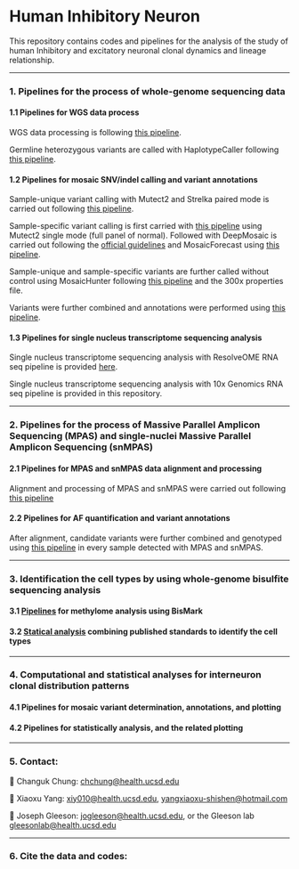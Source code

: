# Human Inhibitory Neuron
This repository contains codes and pipelines for the analysis of the study of human Inhibitory and excitatory neuronal clonal dynamics and lineage relationship.

-----------------------------------

### 1. Pipelines for the process of whole-genome sequencing data

#### 1.1 Pipelines for WGS data process

WGS data processing is following [this pipeline](https://github.com/shishenyxx/Human_Interneuron/tree/main/Pipelines/Alignment).

Germline heterozygous variants are called with HaplotypeCaller following [this pipeline](https://github.com/shishenyxx/Sperm_control_cohort_mosaicism/tree/master/Pipelines/Preprocessing/Haplocaller).

#### 1.2 Pipelines for mosaic SNV/indel calling and variant annotations

Sample-unique variant calling with Mutect2 and Strelka paired mode is carried out following [this pipeline](https://github.com/shishenyxx/Adult_brain_somatic_mosaicism/tree/master/pipelines/WGS_SNV_indel_calling_pipeline/Mutect2_PM_Strelka2).

Sample-specific variant calling is first carried with [this pipeline](https://github.com/shishenyxx/Adult_brain_somatic_mosaicism/tree/master/pipelines/WGS_SNV_indel_calling_pipeline/Mutect2_single_mode) using Mutect2 single mode (full panel of normal). Followed with DeepMosaic is carried out following the [official guidelines](https://github.com/Virginiaxu/DeepMosaic) and MosaicForecast using [this pipeline](https://github.com/shishenyxx/Adult_brain_somatic_mosaicism/tree/master/pipelines/WGS_SNV_indel_calling_pipeline/MosaicForecast_pipeline).

Sample-unique and sample-specific variants are further called without control using MosaicHunter following [this pipeline](https://github.com/shishenyxx/Adult_brain_somatic_mosaicism/tree/master/pipelines/WGS_SNV_indel_calling_pipeline/MosaicHunter_single_mode_pipeline) and the 300x properties file.

Variants were further combined and annotations were performed using [this pipeline](https://github.com/shishenyxx/PASM/tree/master/Snakemake_pipeline). 

#### 1.3 Pipelines for single nucleus transcriptome sequencing analysis

Single nucleus transcriptome sequencing analysis with ResolveOME RNA seq pipeline is provided [here](https://github.com/shishenyxx/Human_Interneuron/tree/main/Pipelines/scRNAseq/ResolveOME).

Single nucleus transcriptome sequencing analysis with 10x Genomics RNA seq pipeline is provided in this repository.
     
-----------------------------------

### 2. Pipelines for the process of Massive Parallel Amplicon Sequencing (MPAS) and single-nuclei Massive Parallel Amplicon Sequencing (snMPAS)

#### 2.1 Pipelines for MPAS and snMPAS data alignment and processing

Alignment and processing of MPAS and snMPAS were carried out following [this pipeline](https://github.com/shishenyxx/Adult_brain_somatic_mosaicism/tree/master/pipelines/MPAS_and_snMPAS_processing_pipeline)

#### 2.2 Pipelines for AF quantification and variant annotations

After alignment, candidate variants were further combined and genotyped using [this pipeline](https://github.com/shishenyxx/PASM/tree/master/Snakemake_pipeline) in every sample detected with MPAS and snMPAS. 

-----------------------------------

### 3. Identification the cell types by using whole-genome bisulfite sequencing analysis

#### 3.1 [Pipelines](https://github.com/shishenyxx/Human_Interneuron/tree/main/Pipelines/Methylome) for methylome analysis using BisMark

#### 3.2 [Statical analysis](https://github.com/shishenyxx/Human_Interneuron/blob/main/Methylome/plots/Human_Interneuron_Methylome_Plots.ipynb) combining published standards to identify the cell types

-----------------------------------

### 4. Computational and statistical analyses for interneuron clonal distribution patterns

#### 4.1 Pipelines for mosaic variant determination, annotations, and plotting

#### 4.2 Pipelines for statistically analysis, and the related plotting

-----------------------------------

### 5. Contact:

:email: Changuk Chung: [chchung@health.ucsd.edu](mailto:chchung@health.ucsd.edu)

:email: Xiaoxu Yang: [xiy010@health.ucsd.edu](mailto:xiy010@health.ucsd.edu), [yangxiaoxu-shishen@hotmail.com](mailto:yangxiaoxu-shishen@hotmail.com)

:email: Joseph Gleeson: [jogleeson@health.ucsd.edu](mailto:jogleeson@health.ucsd.edu), or the Gleeson lab [gleesonlab@health.ucsd.edu](gleesonlab@health.ucsd.edu)

-----------------------------------

### 6. Cite the data and codes:
